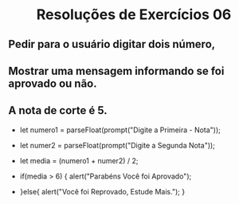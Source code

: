 <h1 align="center">Resoluções de Exercícios 06</h1>

  ## Pedir para o usuário digitar dois número,
  ## Mostrar uma mensagem informando se foi aprovado ou não.
  ## A nota de corte é 5.

  - let numero1 = parseFloat(prompt("Digite a Primeira -  Nota"));
  - let numer2 = parseFloat(prompt("Digite a Segunda Nota"));
  - let media = (numero1 + numer2) / 2;

  - if(media > 6) {
     alert("Parabéns Você foi Aprovado");
  - }else{
     alert("Você foi Reprovado, Estude Mais.");
    }